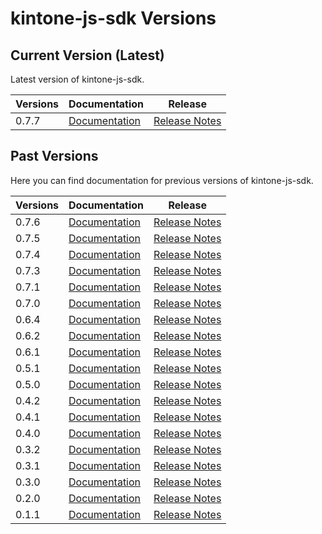 # kintone-js-sdk Versions

## Current Version (Latest)
Latest version of kintone-js-sdk.

| Versions| Documentation| Release| 
| --- | --- | --- | 
| 0.7.7| [Documentation](../)| [Release Notes](https://github.com/kintone/kintone-js-sdk/releases/tag/v0.7.7)|

## Past Versions
Here you can find documentation for previous versions of kintone-js-sdk.

| Versions| Documentation| Release| 
| --- | --- | --- |
| 0.7.6| [Documentation](../../0.7.5/)| [Release Notes](https://github.com/kintone/kintone-js-sdk/releases/tag/v0.7.6)|
| 0.7.5| [Documentation](../../0.7.5/)| [Release Notes](https://github.com/kintone/kintone-js-sdk/releases/tag/v0.7.5)|
| 0.7.4| [Documentation](../../0.7.4/)| [Release Notes](https://github.com/kintone/kintone-js-sdk/releases/tag/v0.7.4)|
| 0.7.3| [Documentation](../../0.7.3/)| [Release Notes](https://github.com/kintone/kintone-js-sdk/releases/tag/v0.7.3)|
| 0.7.1| [Documentation](../../0.7.1/)| [Release Notes](https://github.com/kintone/kintone-js-sdk/releases/tag/v0.7.1)|
| 0.7.0| [Documentation](../../0.7.0/)| [Release Notes](https://github.com/kintone/kintone-js-sdk/releases/tag/v0.7.0)|
| 0.6.4| [Documentation](../../0.6.4/)| [Release Notes](https://github.com/kintone/kintone-js-sdk/releases/tag/v0.6.4)|
| 0.6.2| [Documentation](../../0.6.2/)| [Release Notes](https://github.com/kintone/kintone-js-sdk/releases/tag/v0.6.2)|
| 0.6.1| [Documentation](../../0.6.1/)| [Release Notes](https://github.com/kintone/kintone-js-sdk/releases/tag/v0.6.1)|
| 0.5.1| [Documentation](../../0.5.1/)| [Release Notes](https://github.com/kintone/kintone-js-sdk/releases/tag/v0.5.1)|
| 0.5.0| [Documentation](../../0.5.0/)| [Release Notes](https://github.com/kintone/kintone-js-sdk/releases/tag/v0.5.0)|
| 0.4.2| [Documentation](../../0.4.2/)| [Release Notes](https://github.com/kintone/kintone-js-sdk/releases/tag/v0.4.2)|
| 0.4.1| [Documentation](../../0.4.1/)| [Release Notes](https://github.com/kintone/kintone-js-sdk/releases/tag/v0.4.1)|
| 0.4.0| [Documentation](../../0.4.0/)| [Release Notes](https://github.com/kintone/kintone-js-sdk/releases/tag/v0.4.0)|
| 0.3.2| [Documentation](../../0.3.2/)| [Release Notes](https://github.com/kintone/kintone-js-sdk/releases/tag/v0.3.2)|
| 0.3.1| [Documentation](../../0.3.1/)| [Release Notes](https://github.com/kintone/kintone-js-sdk/releases/tag/v0.3.1)|
| 0.3.0| [Documentation](../../0.3.0/)| [Release Notes](https://github.com/kintone/kintone-js-sdk/releases/tag/v0.3.0)|
| 0.2.0| [Documentation](../../0.2.0/)| [Release Notes](https://github.com/kintone/kintone-js-sdk/releases/tag/v0.2.0)|
| 0.1.1| [Documentation](../../0.1.1/)| [Release Notes](https://github.com/kintone/kintone-js-sdk/releases/tag/v0.1.1)|